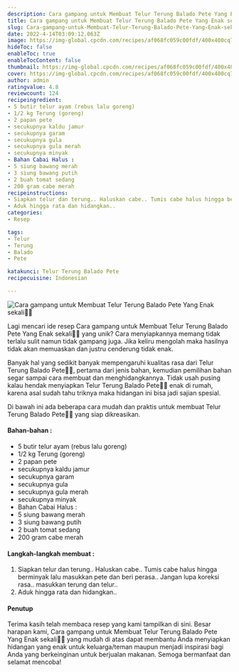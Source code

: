 ```yaml
---
description: Cara gampang untuk Membuat Telur Terung Balado Pete Yang Enak sekali"
title: Cara gampang untuk Membuat Telur Terung Balado Pete Yang Enak sekali
slug: Cara-gampang-untuk-Membuat-Telur-Terung-Balado-Pete-Yang-Enak-sekali
date: 2022-4-14T03:09:12.063Z
image: https://img-global.cpcdn.com/recipes/af068fc059c00fdf/400x400cq70/photo.jpg
hideToc: false
enableToc: true
enableTocContent: false
thumbnail: https://img-global.cpcdn.com/recipes/af068fc059c00fdf/400x400cq70/photo.jpg
cover: https://img-global.cpcdn.com/recipes/af068fc059c00fdf/400x400cq70/photo.jpg
author: admin
ratingvalue: 4.8
reviewcount: 124
recipeingredient:
- 5 butir telur ayam (rebus lalu goreng)
- 1/2 kg Terung (goreng)
- 2 papan pete
- secukupnya kaldu jamur
- secukupnya garam
- secukupnya gula
- secukupnya gula merah
- secukupnya minyak
- Bahan Cabai Halus :
- 5 siung bawang merah
- 3 siung bawang putih
- 2 buah tomat sedang
- 200 gram cabe merah
recipeinstructions:
- Siapkan telur dan terung.. Haluskan cabe.. Tumis cabe halus hingga berminyak lalu masukkan pete dan beri perasa.. Jangan lupa koreksi rasa.. masukkan terung dan telur..
- Aduk hingga rata dan hidangkan..
categories:
- Resep

tags:
- Telur
- Terung
- Balado
- Pete

katakunci: Telur Terung Balado Pete
recipecuisine: Indonesian

---
```


![Cara gampang untuk Membuat Telur Terung Balado Pete Yang Enak sekali👩‍🍳](https://img-global.cpcdn.com/recipes/af068fc059c00fdf/400x400cq70/photo.jpg)

Lagi mencari ide resep Cara gampang untuk Membuat Telur Terung Balado Pete Yang Enak sekali👩‍🍳 yang unik? Cara menyiapkannya memang tidak terlalu sulit namun tidak gampang juga. Jika keliru mengolah maka hasilnya tidak akan memuaskan dan justru cenderung tidak enak.

Banyak hal yang sedikit banyak mempengaruhi kualitas rasa dari Telur Terung Balado Pete👩‍🍳, pertama dari jenis bahan, kemudian pemilihan bahan segar sampai cara membuat dan menghidangkannya. Tidak usah pusing kalau hendak menyiapkan Telur Terung Balado Pete👩‍🍳 enak di rumah, karena asal sudah tahu triknya maka hidangan ini bisa jadi sajian spesial.

Di bawah ini ada beberapa cara mudah dan praktis untuk membuat Telur Terung Balado Pete👩‍🍳 yang siap dikreasikan.

<!--inarticleads1-->

#### Bahan-bahan :

- 5 butir telur ayam (rebus lalu goreng)
- 1/2 kg Terung (goreng)
- 2 papan pete
- secukupnya kaldu jamur
- secukupnya garam
- secukupnya gula
- secukupnya gula merah
- secukupnya minyak
- Bahan Cabai Halus :
- 5 siung bawang merah
- 3 siung bawang putih
- 2 buah tomat sedang
- 200 gram cabe merah

<!--inarticleads2-->

#### Langkah-langkah membuat :

1. Siapkan telur dan terung.. Haluskan cabe.. Tumis cabe halus hingga berminyak lalu masukkan pete dan beri perasa.. Jangan lupa koreksi rasa.. masukkan terung dan telur..
1. Aduk hingga rata dan hidangkan..

#### Penutup

Terima kasih telah membaca resep yang kami tampilkan di sini. Besar harapan kami, Cara gampang untuk Membuat Telur Terung Balado Pete Yang Enak sekali👩‍🍳 yang mudah di atas dapat membantu Anda menyiapkan hidangan yang enak untuk keluarga/teman maupun menjadi inspirasi bagi Anda yang berkeinginan untuk berjualan makanan. Semoga bermanfaat dan selamat mencoba!